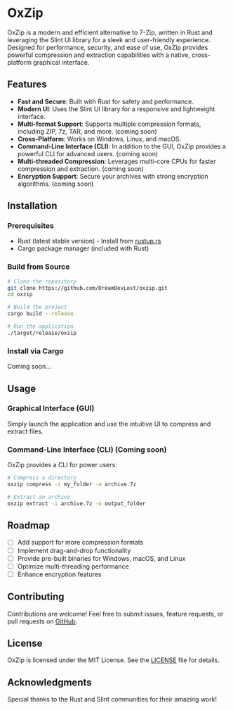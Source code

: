 # OxZip

OxZip is a modern and efficient alternative to 7-Zip, written in Rust and leveraging the Slint UI library for a sleek and user-friendly experience. Designed for performance, security, and ease of use, OxZip provides powerful compression and extraction capabilities with a native, cross-platform graphical interface.

## Features
- **Fast and Secure**: Built with Rust for safety and performance.
- **Modern UI**: Uses the Slint UI library for a responsive and lightweight interface.
- **Multi-format Support**: Supports multiple compression formats, including ZIP, 7z, TAR, and more. (coming soon)
- **Cross-Platform**: Works on Windows, Linux, and macOS.
- **Command-Line Interface (CLI)**: In addition to the GUI, OxZip provides a powerful CLI for advanced users. (coming soon)
- **Multi-threaded Compression**: Leverages multi-core CPUs for faster compression and extraction. (coming soon)
- **Encryption Support**: Secure your archives with strong encryption algorithms. (coming soon)

## Installation
### Prerequisites
- Rust (latest stable version) - Install from [rustup.rs](https://rustup.rs)
- Cargo package manager (included with Rust)

### Build from Source
```sh
# Clone the repository
git clone https://github.com/DreamDevLost/oxzip.git
cd oxzip

# Build the project
cargo build --release

# Run the application
./target/release/oxzip
```

### Install via Cargo
Coming soon...

## Usage
### Graphical Interface (GUI)
Simply launch the application and use the intuitive UI to compress and extract files.

### Command-Line Interface (CLI) (Coming soon)
OxZip provides a CLI for power users:
```sh
# Compress a directory
oxzip compress -i my_folder -o archive.7z

# Extract an archive
oxzip extract -i archive.7z -o output_folder
```

## Roadmap
- [ ] Add support for more compression formats
- [ ] Implement drag-and-drop functionality
- [ ] Provide pre-built binaries for Windows, macOS, and Linux
- [ ] Optimize multi-threading performance
- [ ] Enhance encryption features

## Contributing
Contributions are welcome! Feel free to submit issues, feature requests, or pull requests on [GitHub](https://github.com/DreamDevLost/oxzip).

## License
OxZip is licensed under the MIT License. See the [LICENSE](LICENSE) file for details.

## Acknowledgments
Special thanks to the Rust and Slint communities for their amazing work!


